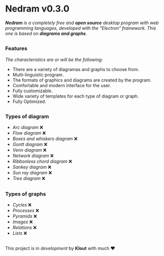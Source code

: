 # Nedram v0.3.0

***Nedram** is a completely free and **open source** desktop program with web programming languages, developed with the "Electron" framework. This one is based on **diagrams and graphs**.*
##

### Features

*The characteristics are or will be the following:*

 - There are a variety of diagramas and graphs to choose from.
 - Multi-linguistic program.
 - The formats of graphics and diagrams are created by the program.
 - Comfortable and modern interface for the user.
 - Fully customizable.
 - Wide variety of templates for each type of diagram or graph.
 - Fully Optimized.

##
### Types of diagram
 - *Arc diagram* ❌
 - *Flow diagram* ❌
 - *Boxes and whiskers diagram* ❌
 - *Gontt diagram* ❌
 - *Venn diagram* ❌
 - *Network diagram* ❌
 - *Ribbonless chord diagram* ❌
 - *Sankey diagram* ❌
 - *Sun ray diagram* ❌
 - *Tree diagram*  ❌
##

### Types of graphs

- *Cycles* ❌
- *Processes* ❌
- *Pyramids* ❌
- *Images* ❌
- *Relations* ❌
- *Lists* ❌

##
This project is in *development* by **Klout** with much ♥
